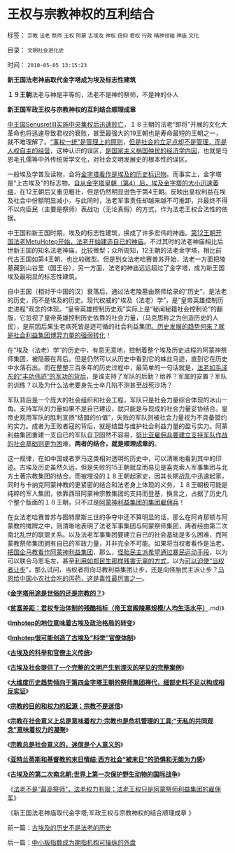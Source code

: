 # 王权与宗教神权的互利结合

标签： `宗教` `法老` `祭师` `王权` `阿蒙` `古埃及` `神权` `信仰` `君权` `行政` `精神领袖` `神庙` `文化` 

目录： `文明社会进化史`

时间： `2010-05-05 13:15:23`

**新王国法老神庙取代金字塔成为埃及标志性建筑**

**１９王朝**法老与神是平等的，法老不是神的祭师，不是神的仆人

**新王国军政王权与宗教神权的互利结合顺理成章**

[中王国SenusretIII实施中央集权后迅速败亡](../../../2010/4/29/独立消费者的消失消除了自由职业的可能性.md)，１８王朝的法老“即将”开展的文化大革命也将迅速导致君权的衰败，甚至最强大的19王朝也是寿命最短的王朝之一，就不难理解了。[“事权一统”是管理上的原则](../../../2010/1/22/管理学向经济学靠拢“产权细分”.md)，[但是社会的立足点却不是管理，而是人权自主的经营](../../../2010/1/22/经济学是研究产权之间交换关系的科学.md)，这种认识的误区，[是国家主义祸国殃民的经济学内因](../../../2009/12/27/国家主义举国体制的低效率和根源.md)，也就是马恩毛孔儒等中外传统哲学文化，对社会文明发展史的根本性的误区。

一般埃及学普及读物，会将[金字塔看作是埃及的历史标识物](../../../2010/4/11/金字塔用途是世俗的还是宗教的？.md)。而事实上，金字塔是“上古埃及”的标志物。[自从金字塔皇朝（第4）后，埃及金字塔的大小迅速萎缩](../../../2010/4/14/金字塔王朝的面子工程如南柯一梦.md)，在12王朝后又重见粗壮，但是仍然明显逊色于第4王朝。反映出皇权利益在埃及社会中份额明显减小，与此同时，法老军事责任却越来越不可推卸，并最终不得不以向臣民（主要是祭师）表战功（无论真假）的方式，作为法老王权合法性的依据。

中王国和新王国时期，埃及的标志性建筑，换成了许多宏伟的神庙。[第12王朝开国法老MetuHotep开始，法老开始建造自已的神庙](../../../2010/4/28/中央集权令埃及帝国不到１００年就灭亡了！.md)。不过其时的法老神庙相比后世新王国的知名法老神庙，比较微型；众所周知，12王朝的法老金字塔，相比前代古王国如第4王朝，也比较微型。但是到女法老哈赛普苏开始，法老一方面把陵墓藏到山谷里（国王谷），另一方面，法老的神庙远远超过了金字塔，成为新王国埃及最明显的标志性建筑。

自中王国（相对于中国的汉）衰落后，通过法老陵墓由祭师绘录的“历史”，是法老的历史，而不是埃及的历史。现代权威的“埃及（法老）学”，是“皇帝英雄控制历史进程”观念的体现。“皇帝英雄控制历史观”实际上是“秘闻秘籍社会控制论”的翻版，它忽视了皇帝英雄控制历史依靠的社会力量，（马克思称之为创造历史的人民），是前因后果生老病死皆是迹可循的社会利益集团[。历史发展的趋势何来？就是社会利益集团博羿力量的强弱转化](../../../2010/4/20/人性决定利益；利益-＞经济；经济-＞政治；政治-＞军事.md)！

在“埃及（法老）学”的历史中，有意无意地，控制着整个埃及历史进程的阿蒙神祭师集团，被隐蔽在背后。但是仍然可以从历史中看到它的蛛丝马迹，直到它在历史中水落石出。而在整整三百多年的历史过程中，最简单的一句话就是，[法老如毛泽东的“丰功伟迹”的军功的背后](http://hi.baidu.com/darthchn/blog/item/1258a6310e58f390a9018e8c.html)，是谁支持了军队的后勤？给养？军属的安置？军队的训练？以及为什么法老要身先士卒几陷不测甚至战死沙场？

军队背后是一个庞大的社会组织和社会工程，军队只是社会力量综合体现的冰山一角。支持军队的力量如果不是自已建设，就只能是与现成的社会力量妥协结合。皇帝史观用军队的胜利宣扬“结盟的价值”，失败的军队则被社会力量视为不具备盟约的实力。成者为王败者寇的背后，就是结盟与维护社会利益力量的盈亏实力。阿蒙利益集团重建一支自已的军队自卫固然不容易，[努比亚雇佣兵要建立支持军队作战的社会基础则更为困](../../../2010/4/6/文明之初军事不是主旋律；英雄历史地位是“无足轻重“.md)难。**两者的结合，就是顺理成章的**。

这一规律，在如中国或者罗马这类相对透明的历史中，可以清晰地看到其中的印迹。古埃及历史虽然久远，但是失败的15王朝就显而易见是喜克索人军事集团与北方土著宗教集团的结合。而被埋没的１８王朝起家史，因其长期战乱中迅速起家，同时与卡纳克阿蒙神教的更紧密的结合和法老身上体现的义务，１８王朝极可能是纯粹的军人集团，依靠西班阿蒙神宗教集团的支持而登基，换言之，占据了历史几个整个版面的１８王朝，只不过是[阿蒙神利益集团的集团雇佣兵](../../../2010/4/27/一个社会依靠外籍雇佣兵是值得关注的现象.md)！

在女法老哈赛普苏与图特摩斯三世的争夺中还不算明显的话，那么在阿肯那顿与阿蒙教的摊牌之中，则清晰地表明了法老军事集团与阿蒙祭师集团，两者经由第二次南北乱世的联盟关系。以及法老军事集团要建立自已的社会基础是多么困难，而阿蒙教祭师集团拥有自已的军政力量，并非完全不可能。如果将当权者看作是法老，[把国企马教看作阿蒙神利益集团](http://blog.sina.com.cn/s/blog_5563a64d0100ekm2.html)，那么，[怪胎民主派希望通过暴民运动手段](../../../2010/3/3/为什么历史治乱循环总是不息更残暴？.md)，以为可以联合马恩毛左，甚至[利用如郑民生那样残害无辜的方式](../../../2010/3/26/“郑民生屠幼案”无涉公平和民主和道德.md)，以为[可以迫使“当权者让步](../../../2010/3/26/道德治国“上纲上线”和中庸之道“减纲下线”.md)”，那么试问，当权者将向马教利益集团让步，还是向怪胎民主派让步？[马恩给中国小农社会吃的泻药，这是毒性最厉害之一](../../../2009/5/8/妖魔化敌视与铁板一块.md)。

《[**金字塔用途是世俗的还是宗教的？**](../../../2010/4/11/金字塔用途是世俗的还是宗教的？.md)》

《[**贫富差距：君权专治体制的残酷指标（帝王宫殿陵墓规模/人均生活水平）**](../../../2010/4/11/君权体制残酷贫富差距（宫殿陵墓规模／人均生活水平).md)》

《[**Imhotep的地位意味着古埃及政治格局的转变**](../../../2010/4/12/Imhotep的地位意味着古埃及政治格局的转变.md)》

《[**Imhotep很可能创造了古埃及“科举”官僚体制**](../../../2010/4/12/Imhotep很可能创造了古埃及“科举”官僚体制.md)》

《[**古埃及的科举和官僚主义传统**](../../../2010/4/12/古埃及的科举和官僚主义传统.md)》

《[**古埃及社会提供了一个完整的文明产生到湮灭的罕见的完整案例**](../../../2010/4/13/古埃及提供一个类中国文明的完整生命周期.md)》

《[**大维度历史趋势倾向于第四金字塔王朝的祭师集团禅代，细部史料不足以构成相反实证**](../../../2010/4/13/历史的细考权威没有“更权威”的发言权.md)》

《[**宗教的目的和权力的起源；宗教不是迷信**](../../../2010/4/13/宗教的目的和权力的起源；宗教不是迷信.md)》

《[**宗教在社会意义上总是意味着权力;宗教也是危机管理的工具;“无私的共同观念”意味着权力的凝聚**](../../../2010/4/13/宗教也是危机管理的工具.md)》

《[**宗教总是社会意义的，迷信是个人意义的**](../../../2010/4/14/宗教总是社会意义的，迷信是个人意义的.md)》

《[**亚特兰蒂斯和基督教的末日情结;西方社会“被末日”的恐惧和无能为力感**](../../../2010/5/4/亚特兰蒂斯和基督教的末日情结和“被末日”的恐惧.md)》

《[**古埃及的第二次南北朝;世界上第一次保护野生动物的国际战争**](../../../2010/5/5/世界上第一次保护野生动物的国际战争.md)》

《[法老不是“最高祭师”，法老权力有限；法老王权只是阿蒙祭师利益集团的雇佣军](../../../2010/5/5/古埃及的历史不是法老的历史.md)》

《新王国法老神庙取代金字塔;军政王权与宗教神权的结合顺理成章 》



前一篇：[古埃及的历史不是法老的历史](../../../2010/5/5/古埃及的历史不是法老的历史.md)

后一篇：[中小板指数成为期指机构可操纵的外盘](../../../2010/5/5/中小板指数成为期指机构可操纵的外盘.md)